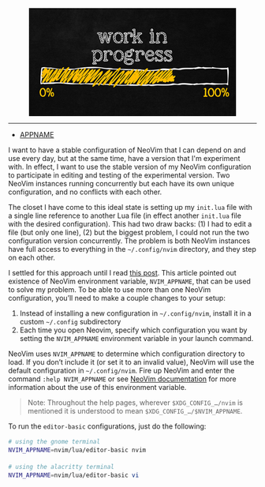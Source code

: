 <!-- vim: ts=2 sts=2 sw=2 et                                                    -- this is called a 'modeline' - [Modeline magic](https://vim.fandom.com/wiki/Modeline_magic), [Tab settings in Vim](https://arisweedler.medium.com/tab-settings-in-vim-1ea0863c5990) -->

<!--
Maintainer:   jeffskinnerbox@yahoo.com / www.jeffskinnerbox.me
Version:      0.0.1
-->

<div align="center">
<img src="https://raw.githubusercontent.com/jeffskinnerbox/blog/main/content/images/banners-bkgrds/work-in-progress.jpg" title="These materials require additional work and are not ready for general use." align="center" width=420px height=219px>
</div>

---------------

- [APPNAME](https://neovim.io/doc/user/starting.html#_nvim_appname)

I want to have a stable configuration of NeoVim that I can depend on and use every day,
but at the same time, have a version that I'm experiment with.
In effect, I want to use the stable version of my NeoVim configuration to
participate in editing and testing of the experimental version.
Two NeoVim instances running concurrently but each have its own unique configuration,
and no conflicts with each other.

The closet I have come to this ideal state is setting up my `init.lua` file
with a single line reference to another Lua file
(in effect another `init.lua` file with the desired configuration).
This had two draw backs:
(1) I had to edit a file (but only one line),
(2) but the biggest problem, I could not run the two configuration version concurrently.
The problem is both NeoVim instances have full access to everything in the `~/.config/nvim` directory,
and they step on each other.

I settled for this approach until I read [this post][01].
This article pointed out existence of NeoVim environment variable, `NVIM_APPNAME`,
that can be used to solve my problem.
To be able to use more than one NeoVim configuration,
you’ll need to make a couple changes to your setup:

1. Instead of installing a new configuration in `~/.config/nvim`, install it in a custom `~/.config` subdirectory
2. Each time you open Neovim, specify which configuration you want by setting the `NVIM_APPNAME` environment variable in your launch command.

NeoVim uses `NVIM_APPNAME` to determine which configuration directory to load.
If you don’t include it (or set it to an invalid value),
NeoVim will use the default configuration in `~/.config/nvim`.
Fire up NeoVim and enter the command `:help NVIM_APPNAME` or see [NeoVim documentation][02] for more information
about the use of this environment variable.

> Note: Throughout the help pages, wherever `$XDG_CONFIG_…/nvim` is mentioned it
> is understood to mean `$XDG_CONFIG_…/$NVIM_APPNAME`.

To run the `editor-basic` configurations, just do the following:

```bash
# using the gnome terminal
NVIM_APPNAME=nvim/lua/editor-basic nvim

# using the alacritty terminal
NVIM_APPNAME=nvim/lua/editor-basic vi
```

[01]: https://michaeluloth.com/neovim-switch-configs/
[02]: https://neovim.io/doc/user/starting.html#%24NVIM_APPNAME

[03]:
[04]:
[05]:
[06]:
[07]:
[08]:
[09]:
[10]:
